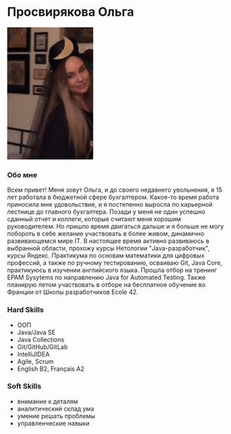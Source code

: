 # Просвирякова Ольга
<img src="img/whoosh.png" width="200">

### Обо мне
Всем привет! Меня зовут Ольга, и до своего недавнего увольнения, я 15 лет работала в бюджетной сфере бухгалтером. Какое-то время работа приносила мне удовольствие, и я постепенно выросла по карьерной лестнице до главного бухгалтера. Позади у меня не один успешно сданный отчет и коллеги, которые считают меня хорошим руководителем. Но пришло время двигаться дальше и я больше не могу побороть в себе желание участвовать в более живом, динамично развивающемся мире IT.
В настоящее время активно развиваюсь в выбранной области, прохожу курсы Нетологии "Java-разработчик", курсы Яндекс. Практикума по основам математики для цифровых профессий, а также по ручному тестированию, осваиваю Git, Java Core, практикуюсь в изучении английского языка. Прошла отбор на тренинг EPAM Sysytems по направлению Java for Automated Testing. Также планирую летом участвовать в отборе на бесплатное обучение во Франции от Школы разработчиков Ecole 42.

### Hard Skills
- ООП
- Java/Java SE
- Java Collections
- Git/GitHub/GitLab
- IntelliJIDEA
- Agile, Scrum
- English B2, Français A2

### Soft Skills
- внимание к деталям
- аналитический склад ума
- умение решать проблемы
- управленческие навыки
